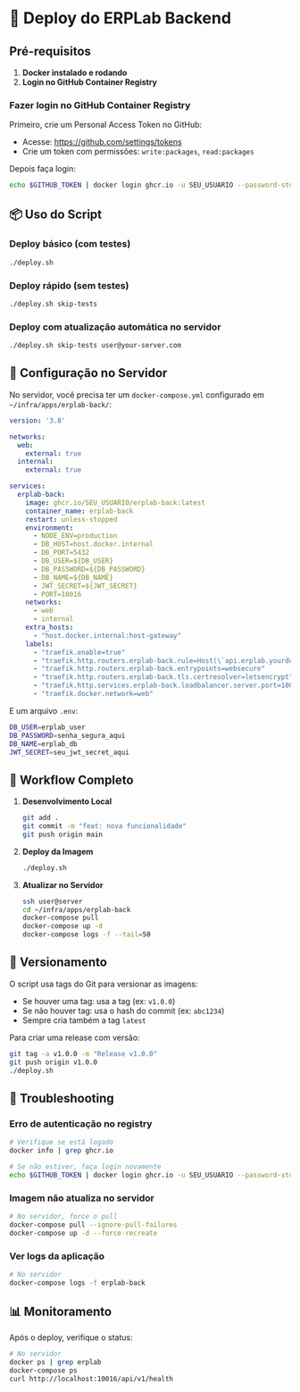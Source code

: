 # 🚀 Deploy do ERPLab Backend

## Pré-requisitos

1. **Docker instalado e rodando**
2. **Login no GitHub Container Registry**

### Fazer login no GitHub Container Registry

Primeiro, crie um Personal Access Token no GitHub:

- Acesse: https://github.com/settings/tokens
- Crie um token com permissões: `write:packages`, `read:packages`

Depois faça login:

```bash
echo $GITHUB_TOKEN | docker login ghcr.io -u SEU_USUARIO --password-stdin
```

## 📦 Uso do Script

### Deploy básico (com testes)

```bash
./deploy.sh
```

### Deploy rápido (sem testes)

```bash
./deploy.sh skip-tests
```

### Deploy com atualização automática no servidor

```bash
./deploy.sh skip-tests user@your-server.com
```

## 🔧 Configuração no Servidor

No servidor, você precisa ter um `docker-compose.yml` configurado em `~/infra/apps/erplab-back/`:

```yaml
version: '3.8'

networks:
  web:
    external: true
  internal:
    external: true

services:
  erplab-back:
    image: ghcr.io/SEU_USUARIO/erplab-back:latest
    container_name: erplab-back
    restart: unless-stopped
    environment:
      - NODE_ENV=production
      - DB_HOST=host.docker.internal
      - DB_PORT=5432
      - DB_USER=${DB_USER}
      - DB_PASSWORD=${DB_PASSWORD}
      - DB_NAME=${DB_NAME}
      - JWT_SECRET=${JWT_SECRET}
      - PORT=10016
    networks:
      - web
      - internal
    extra_hosts:
      - "host.docker.internal:host-gateway"
    labels:
      - "traefik.enable=true"
      - "traefik.http.routers.erplab-back.rule=Host(\`api.erplab.yourdomain.com\`)"
      - "traefik.http.routers.erplab-back.entrypoints=websecure"
      - "traefik.http.routers.erplab-back.tls.certresolver=letsencrypt"
      - "traefik.http.services.erplab-back.loadbalancer.server.port=10016"
      - "traefik.docker.network=web"
```

E um arquivo `.env`:

```bash
DB_USER=erplab_user
DB_PASSWORD=senha_segura_aqui
DB_NAME=erplab_db
JWT_SECRET=seu_jwt_secret_aqui
```

## 🔄 Workflow Completo

1. **Desenvolvimento Local**

   ```bash
   git add .
   git commit -m "feat: nova funcionalidade"
   git push origin main
   ```

2. **Deploy da Imagem**

   ```bash
   ./deploy.sh
   ```

3. **Atualizar no Servidor**
   ```bash
   ssh user@server
   cd ~/infra/apps/erplab-back
   docker-compose pull
   docker-compose up -d
   docker-compose logs -f --tail=50
   ```

## 📝 Versionamento

O script usa tags do Git para versionar as imagens:

- Se houver uma tag: usa a tag (ex: `v1.0.0`)
- Se não houver tag: usa o hash do commit (ex: `abc1234`)
- Sempre cria também a tag `latest`

Para criar uma release com versão:

```bash
git tag -a v1.0.0 -m "Release v1.0.0"
git push origin v1.0.0
./deploy.sh
```

## 🐛 Troubleshooting

### Erro de autenticação no registry

```bash
# Verifique se está logado
docker info | grep ghcr.io

# Se não estiver, faça login novamente
echo $GITHUB_TOKEN | docker login ghcr.io -u SEU_USUARIO --password-stdin
```

### Imagem não atualiza no servidor

```bash
# No servidor, force o pull
docker-compose pull --ignore-pull-failures
docker-compose up -d --force-recreate
```

### Ver logs da aplicação

```bash
# No servidor
docker-compose logs -f erplab-back
```

## 📊 Monitoramento

Após o deploy, verifique o status:

```bash
# No servidor
docker ps | grep erplab
docker-compose ps
curl http://localhost:10016/api/v1/health
```
